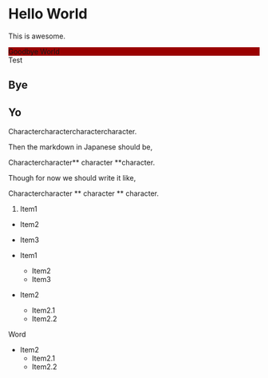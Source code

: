 # Hello World
This is awesome.

<div style="background-color: #990000;">Goodbye World</div>
Test

## Bye

## Yo

Charactercharactercharactercharacter.

Then the markdown in Japanese should be,

Charactercharacter** character **character.

Though for now we should write it like,

Charactercharacter ** character ** character.

1. Item1
  * Item2
  * Item3


* Item1
    * Item2
    * Item3
* Item2
    * Item2.1
    * Item2.2

Word

* Item2
  * Item2.1
  * Item2.2

